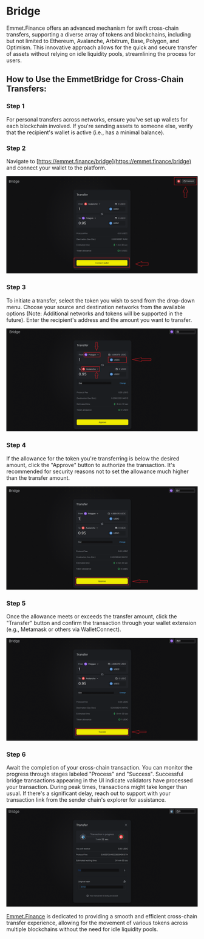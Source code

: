 # Bridge

Emmet.Finance offers an advanced mechanism for swift cross-chain transfers, supporting a diverse array of tokens and blockchains, including but not limited to Ethereum, Avalanche, Arbitrum, Base, Polygon, and Optimism. This innovative approach allows for the quick and secure transfer of assets without relying on idle liquidity pools, streamlining the process for users.

## How to Use the EmmetBridge for Cross-Chain Transfers:

### Step 1

For personal transfers across networks, ensure you've set up wallets for each blockchain involved. If you're sending assets to someone else, verify that the recipient's wallet is active (i.e., has a minimal balance).

### Step 2

Navigate to [https://emmet.finance/bridge](https://emmet.finance/bridge) and connect your wallet to the platform.

![Image-1, Connect the Wallet](./img/bridge/Bridge1.webp)

### Step 3

To initiate a transfer, select the token you wish to send from the drop-down menu. Choose your source and destination networks from the available options (Note: Additional networks and tokens will be supported in the future). Enter the recipient's address and the amount you want to transfer.

![Inmage-2, Prepare for transfer](./img/bridge/Bridge2.webp)

### Step 4

If the allowance for the token you're transferring is below the desired amount, click the "Approve" button to authorize the transaction. It's recommended for security reasons not to set the allowance much higher than the transfer amount.

![Image-3, Approve](./img/bridge/Bridge3.webp)

### Step 5

Once the allowance meets or exceeds the transfer amount, click the "Transfer" button and confirm the transaction through your wallet extension (e.g., Metamask or others via WalletConnect).

![Image-4, Transfer](./img/bridge/Bridge4.webp)

### Step 6

Await the completion of your cross-chain transaction. You can monitor the progress through stages labeled "Process" and "Success". Successful bridge transactions appearing in the UI indicate validators have processed your transaction. During peak times, transactions might take longer than usual. If there's a significant delay, reach out to support with your transaction link from the sender chain's explorer for assistance.

![Image-5, Await completion](./img/bridge/Bridge5.webp)

[Emmet.Finance](https://emmet.finance/) is dedicated to providing a smooth and efficient cross-chain transfer experience, allowing for the movement of various tokens across multiple blockchains without the need for idle liquidity pools.